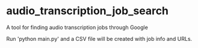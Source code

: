 # audio_transcription_job_search
A tool for finding audio transcription jobs through Google

Run 'python main.py' and a CSV file will be created with job info and URLs.
